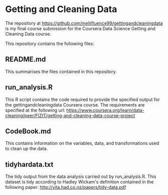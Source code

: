 # Getting and Cleaning Data

The repository at <https://github.com/mellifluence99/gettingandcleaningdata> is my final course submission for the Coursera Data Science Getting and Cleaning Data course.

This repository contains the following files:

## README.md

This summarises the files contained in this repository.

##  run_analysis.R

This R script contains the code required to provide the specified output for the gettingandcleaningdata Coursera course.  The requirements are specified at the following url: <https://www.coursera.org/learn/data-cleaning/peer/FIZtT/getting-and-cleaning-data-course-project>

## CodeBook.md 

This contains information on the variables, data, and transformations used to clean up the data.

## tidyhardata.txt

The tidy output from the data analysis carried out by run_analysis.R.  This dataset is tidy according to Hadley Wickam's definition contained in the following paper: <http://vita.had.co.nz/papers/tidy-data.pdf>